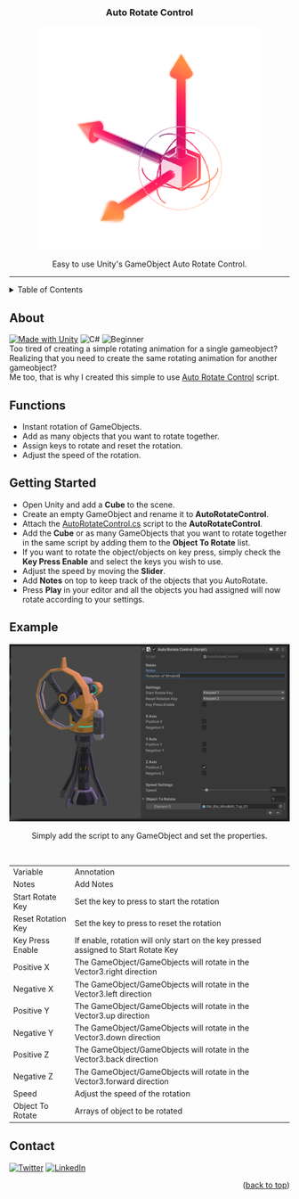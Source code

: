 <a name="readme-top"></a>
<h3 align="center">Auto Rotate Control</h3>

<!-- PROJECT LOGO -->
<div align="center">
<a href="https://github.com/hamdanbasri/AutoRotateControl/blob/main/AutoRotateControl.cs">
<img src="images/AutoRotateControlLogo.png" alt="Logo" width="400" height="400">
</a>
<p align="center">
Easy to use Unity's GameObject Auto Rotate Control.
</p>
</div>
<hr>



<!-- TABLE OF CONTENTS -->
<details>
  <summary>Table of Contents</summary>
  <ol>
    <li><a href="#about">About</a></li>
    <li><a href="#functions">Functions</a></li>
    <li><a href="#getting-started">Getting Started</a></li>
    <li><a href="#example">Example</a></li>
    <li><a href="#contact">Contact</a></li>
  </ol>
</details>

<!-- ABOUT THE PROJECT -->
## About

[![Made with Unity](https://img.shields.io/badge/Made%20with-Unity-57b9d3.svg?style=for-the-badge&logo=unity)](https://unity3d.com)
![C#](https://img.shields.io/badge/C%23-239120?style=for-the-badge&logo=c-sharp&logoColor=white)
![Beginner](https://img.shields.io/badge/-Plug%20%26%20Play-yellow?style=for-the-badge)
</br>
Too tired of creating a simple rotating animation for a single gameobject?
</br>
Realizing that you need to create the same rotating animation for another gameobject?
</br>
Me too, that is why I created this simple to use [Auto Rotate Control](https://github.com/hamdanbasri/AutoRotateControl/blob/main/AutoRotateControl.cs) script.

<!-- FUNCTIONS -->
## Functions

* Instant rotation of GameObjects.
* Add as many objects that you want to rotate together.
* Assign keys to rotate and reset the rotation.
* Adjust the speed of the rotation.    

<!-- GETTING STARTED -->
## Getting Started

* Open Unity and add a <strong>Cube</strong> to the scene.
* Create an empty GameObject and rename it to <strong>AutoRotateControl</strong>.
* Attach the [AutoRotateControl.cs](https://github.com/hamdanbasri/AutoRotateControl/blob/main/AutoRotateControl.cs) script to the <strong>AutoRotateControl</strong>.
* Add the <strong>Cube</strong> or as many GameObjects that you want to rotate together in the same script by adding them to the <strong>Object To Rotate</strong> list.
* If you want to rotate the object/objects on key press, simply check the <strong>Key Press Enable</strong> and select the keys you wish to use.
* Adjust the speed by moving the <strong>Slider</strong>.
* Add <strong>Notes</strong> on top to keep track of the objects that you AutoRotate.
* Press <strong>Play</strong> in your editor and all the objects you had assigned will now rotate according to your settings.

<!-- USAGE EXAMPLES -->
## Example

<img src="images/AutoRotateControlSample.jpg" alt="Sample">
<div align="center">
<p align="center">
Simply add the script to any GameObject and set the properties.
</p>
</br>
        <table>
        <tr>
            <td>Variable</td>
            <td>Annotation</td>
            </td>
        <tr>
            <td>Notes</td>
            <td>Add Notes</td>
        </tr>
        <tr>
            <td>Start Rotate Key</td>
            <td>Set the key to press to start the rotation</td>
        </tr>
        <tr>
            <td>Reset Rotation Key</td>
            <td>Set the key to press to reset the rotation</td>
        </tr>
        <tr>
            <td>Key Press Enable</td>
            <td>If enable, rotation will only start on the key pressed assigned to Start Rotate Key</td>
        </tr>
        <tr>
            <td>Positive X</td>
            <td>The GameObject/GameObjects will rotate in the Vector3.right direction</td>
        </tr>
        <tr>
            <td>Negative X</td>
            <td>The GameObject/GameObjects will rotate in the Vector3.left direction</td>
        </tr>
        <tr>
            <td>Positive Y</td>
            <td>The GameObject/GameObjects will rotate in the Vector3.up direction</td>
        </tr>
        <tr>
            <td>Negative Y</td>
            <td>The GameObject/GameObjects will rotate in the Vector3.down direction</td>
        </tr>
        <tr>
            <td>Positive Z</td>
            <td>The GameObject/GameObjects will rotate in the Vector3.back direction</td>
        </tr>
        <tr>
            <td>Negative Z</td>
            <td>The GameObject/GameObjects will rotate in the Vector3.forward direction</td>
        </tr>
        <tr>
            <td>Speed</td>
            <td>Adjust the speed of the rotation</td>
        </tr>
        <tr>
            <td>Object To Rotate</td>
            <td>Arrays of object to be rotated</td>
        </tr>
        </table>
</div>

<!-- CONTACT -->
## Contact

[![Twitter](https://img.shields.io/badge/Twitter-1DA1F2?style=for-the-badge&logo=twitter&logoColor=white)](https://twitter.com/its_danisauraus)
[![LinkedIn][linkedin-shield]][linkedin-url]

<p align="right">(<a href="#readme-top">back to top</a>)</p>

<!-- MARKDOWN LINKS & IMAGES -->
<!-- https://www.markdownguide.org/basic-syntax/#reference-style-links -->
[linkedin-shield]: https://img.shields.io/badge/-LinkedIn-black.svg?style=for-the-badge&logo=linkedin&colorB=555
[linkedin-url]: https://linkedin.com/in/hamdanbasri

